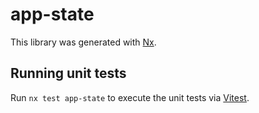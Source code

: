 # app-state

This library was generated with [Nx](https://nx.dev).

## Running unit tests

Run `nx test app-state` to execute the unit tests via [Vitest](https://vitest.dev/).
